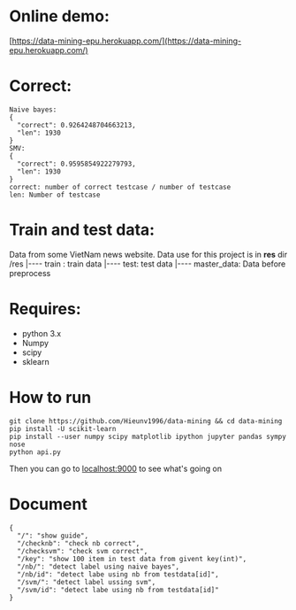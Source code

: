 # Online demo:
[https://data-mining-epu.herokuapp.com/](https://data-mining-epu.herokuapp.com/)
# Correct:
```
Naive bayes: 
{
  "correct": 0.9264248704663213, 
  "len": 1930
}
SMV:
{
  "correct": 0.9595854922279793, 
  "len": 1930
}
correct: number of correct testcase / number of testcase
len: Number of testcase
```
# Train and test data:
Data from some VietNam news website. Data use for this project is in **res** dir
/res
|---- train : train data
|---- test: test data
|---- master_data: Data before preprocess
# Requires:
- python 3.x
- Numpy
- scipy
- sklearn

# How to run
```
git clone https://github.com/Hieunv1996/data-mining && cd data-mining
pip install -U scikit-learn
pip install --user numpy scipy matplotlib ipython jupyter pandas sympy nose
python api.py
```
Then you can go to [localhost:9000](localhost:9000) to see what's going on

# Document
```
{
  "/": "show guide", 
  "/checknb": "check nb correct", 
  "/checksvm": "check svm correct", 
  "/key": "show 100 item in test data from givent key(int)", 
  "/nb/": "detect label using naive bayes", 
  "/nb/id": "detect labe using nb from testdata[id]", 
  "/svm/": "detect label ussing svm", 
  "/svm/id": "detect labe using nb from testdata[id]"
}
```
